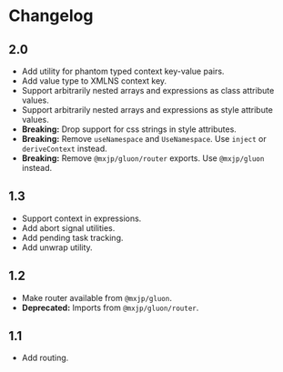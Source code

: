 # Changelog

## 2.0
+ Add utility for phantom typed context key-value pairs.
+ Add value type to XMLNS context key.
+ Support arbitrarily nested arrays and expressions as class attribute values.
+ Support arbitrarily nested arrays and expressions as style attribute values.
+ **Breaking:** Drop support for css strings in style attributes.
+ **Breaking:** Remove `useNamespace` and `UseNamespace`. Use `inject` or `deriveContext` instead.
+ **Breaking:** Remove `@mxjp/gluon/router` exports. Use `@mxjp/gluon` instead.

## 1.3
+ Support context in expressions.
+ Add abort signal utilities.
+ Add pending task tracking.
+ Add unwrap utility.

## 1.2
+ Make router available from `@mxjp/gluon`.
+ **Deprecated:** Imports from `@mxjp/gluon/router`.

## 1.1
+ Add routing.
